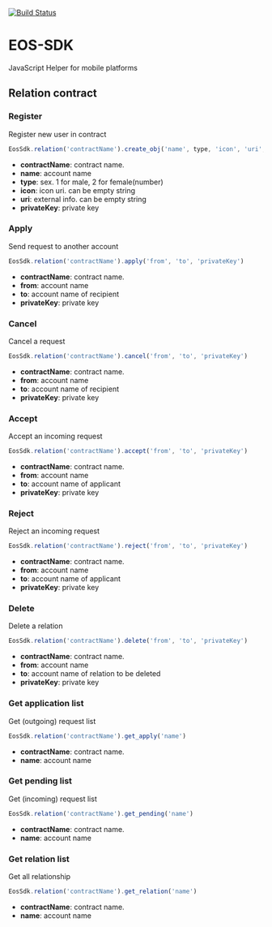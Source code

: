 [![Build Status](https://travis-ci.org/EOSIO/eosjs.svg?branch=master)](https://travis-ci.com/qding-bot/eos-sdk)

# EOS-SDK
JavaScript Helper for mobile platforms

## Relation contract
### Register
Register new user in contract
```js
EosSdk.relation('contractName').create_obj('name', type, 'icon', 'uri', 'privateKey')
```
* **contractName**: contract name. 
* **name**: account name
* **type**: sex. 1 for male, 2 for female(number)
* **icon**: icon uri. can be empty string
* **uri**: external info. can be empty string
* **privateKey**: private key

### Apply
Send request to another account
```js
EosSdk.relation('contractName').apply('from', 'to', 'privateKey')
```
* **contractName**: contract name. 
* **from**: account name
* **to**: account name of recipient
* **privateKey**: private key

### Cancel
Cancel a request
```js
EosSdk.relation('contractName').cancel('from', 'to', 'privateKey')
```
* **contractName**: contract name. 
* **from**: account name
* **to**: account name of recipient
* **privateKey**: private key

### Accept
Accept an incoming request
```js
EosSdk.relation('contractName').accept('from', 'to', 'privateKey')
```
* **contractName**: contract name. 
* **from**: account name
* **to**: account name of applicant
* **privateKey**: private key

### Reject
Reject an incoming request
```js
EosSdk.relation('contractName').reject('from', 'to', 'privateKey')
```
* **contractName**: contract name. 
* **from**: account name
* **to**: account name of applicant
* **privateKey**: private key

### Delete
Delete a relation
```js
EosSdk.relation('contractName').delete('from', 'to', 'privateKey')
```
* **contractName**: contract name. 
* **from**: account name
* **to**: account name of relation to be deleted
* **privateKey**: private key

### Get application list
Get (outgoing) request list
```js
EosSdk.relation('contractName').get_apply('name')
```
* **contractName**: contract name. 
* **name**: account name

### Get pending list
Get (incoming) request list
```js
EosSdk.relation('contractName').get_pending('name')
```
* **contractName**: contract name. 
* **name**: account name

### Get relation list
Get all relationship
```js
EosSdk.relation('contractName').get_relation('name')
```
* **contractName**: contract name. 
* **name**: account name